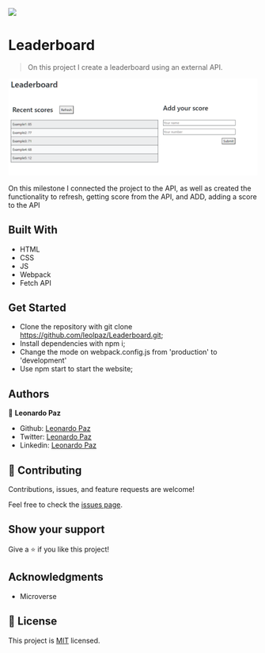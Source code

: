 ![](https://img.shields.io/badge/Microverse-blueviolet)

# Leaderboard

> On this project I create a leaderboard using an external API.

![screenshot](./app_screenshot.png)

On this milestone I connected the project to the API, as well as created the functionality to refresh, getting score from the API, and ADD, adding a score to the API

## Built With

- HTML
- CSS
- JS
- Webpack
- Fetch API
## Get Started

- Clone the repository with git clone https://github.com/leolpaz/Leaderboard.git;
- Install dependencies with npm i;
- Change the mode on webpack.config.js from 'production' to 'development'
- Use npm start to start the website;

## Authors

👤 **Leonardo Paz**

- Github: [Leonardo Paz](https://github.com/leolpaz)
- Twitter: [Leonardo Paz](https://twitter.com/leonardolpaz95)
- Linkedin: [Leonardo Paz](https://www.linkedin.com/in/leonardo-paz-a925611b5/)

## 🤝 Contributing

Contributions, issues, and feature requests are welcome!

Feel free to check the [issues page](../../issues/).

## Show your support

Give a ⭐️ if you like this project!

## Acknowledgments

- Microverse

## 📝 License

This project is [MIT](./MIT.md) licensed.
